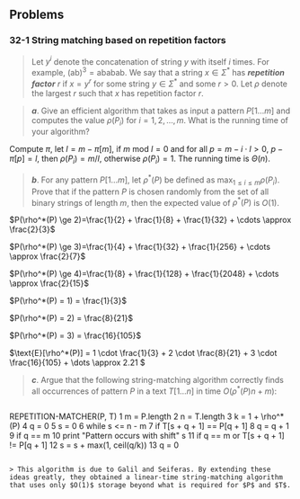## Problems

### 32-1 String matching based on repetition factors

> Let $y^i$ denote the concatenation of string $y$ with itself $i$ times. For example, $(\text{ab})^3=\text{ababab}$. We say that a string $x \in \Sigma^*$ has __*repetition factor*__ $r$ if $x = y ^ r$ for some string $y \in \Sigma^*$ and some $r > 0$. Let $\rho$ denote the largest $r$ such that $x$ has repetition factor $r$.

> __*a*__. Give an efficient algorithm that takes as input a pattern $P[1 \dots m]$ and computes the value $\rho(P_i)$ for $i = 1, 2, \dots, m$. What is the running time of your algorithm?

Compute $\pi$, let $l = m - \pi[m]$, if $m ~\text{mod}~ l = 0$ and for all $p = m - i \cdot l > 0$, $p - \pi[p] = l$, then $\rho(P_i) = m / l$, otherwise $\rho(P_i) = 1$.  The running time is $\Theta(n)$.

> __*b*__. For any pattern $P[1 \dots m]$, let $\rho^*(P)$ be defined as $\max_{1 \le i \le m} \rho(P_i)$. Prove that if the pattern $P$ is chosen randomly from the set of all binary strings of length $m$, then the expected value of $\rho^*(P)$ is $O(1)$.

$P(\rho^*(P) \ge 2)=\frac{1}{2} + \frac{1}{8} + \frac{1}{32} + \cdots \approx \frac{2}{3}$

$P(\rho^*(P) \ge 3)=\frac{1}{4} + \frac{1}{32} + \frac{1}{256} + \cdots \approx \frac{2}{7}$

$P(\rho^*(P) \ge 4)=\frac{1}{8} + \frac{1}{128} + \frac{1}{2048} + \cdots \approx \frac{2}{15}$

$P(\rho^*(P) = 1) = \frac{1}{3}$

$P(\rho^*(P) = 2) = \frac{8}{21}$

$P(\rho^*(P) = 3) = \frac{16}{105}$

$\text{E}[\rho^*(P)] = 1 \cdot \frac{1}{3} + 2 \cdot \frac{8}{21} + 3 \cdot \frac{16}{105} + \dots \approx 2.21 $

> __*c*__. Argue that the following string-matching algorithm correctly finds all occurrences of pattern $P$ in a text $T[1 \dots n]$ in time $O(\rho^*(P)n + m)$:

> ```
REPETITION-MATCHER(P, T)
 1  m = P.length
 2  n = T.length
 3  k = 1 + \rho^*(P)
 4  q = 0
 5  s = 0
 6  while s <= n - m
 7      if T[s + q + 1] == P[q + 1]
 8          q = q + 1
 9          if q == m
10               print "Pattern occurs with shift" s
11      if q == m or T[s + q + 1] != P[q + 1]
12          s = s + max(1, ceil(q/k))
13          q = 0
```

> This algorithm is due to Galil and Seiferas. By extending these ideas greatly, they obtained a linear-time string-matching algorithm that uses only $O(1)$ storage beyond what is required for $P$ and $T$.
